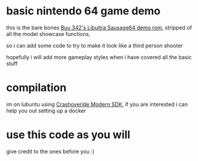 # basic nintendo 64 game demo

this is the bare bones [Buu 342's Libultra Sausage64 demo rom](https://github.com/buu342/N64-Sausage64), stripped of all the model showcase functions,

so i can add some code to try to make it look like a third person shooter

hopefully i will add more gameplay styles when i have covered all the basic stuff

# compilation

im on lubuntu using [Crashoveride Modern SDK](https://crashoveride95.github.io/modernsdk/), if you are interested i can help you out setting up a docker

##

# use this code as you will

give credit to the ones before you :)
